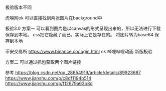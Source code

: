 
极验版本不同

 虎嗅网ok  可以直接找到两张图片在background中

 极验3.0
 方案一
 可以看到图片是以canvas的形式呈现出来的，所以无法进行下载保存到本地。
 css把它隐藏了而已，实际上它是存在的。 将图片转为base64 保存到本地

 币安交易所 https://www.binance.co/login.html  ok
 哔哩哔哩动画 新版极验

 方案二
 可以通过抓包获取两个图片链接

参考
    https://blog.csdn.net/qq_28654919/article/details/89923687
    https://www.jianshu.com/p/c8df1194b514
    https://www.jianshu.com/p/f12679a63b8d

